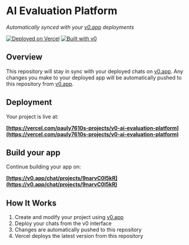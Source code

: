 # AI Evaluation Platform

_Automatically synced with your [v0.app](https://v0.app) deployments_

[![Deployed on Vercel](https://img.shields.io/badge/Deployed%20on-Vercel-black?style=for-the-badge&logo=vercel)](https://vercel.com/pauly7610s-projects/v0-ai-evaluation-platform)
[![Built with v0](https://img.shields.io/badge/Built%20with-v0.app-black?style=for-the-badge)](https://v0.app/chat/projects/9narvC0l5kR)

## Overview

This repository will stay in sync with your deployed chats on [v0.app](https://v0.app).
Any changes you make to your deployed app will be automatically pushed to this repository from [v0.app](https://v0.app).

## Deployment

Your project is live at:

**[https://vercel.com/pauly7610s-projects/v0-ai-evaluation-platform](https://vercel.com/pauly7610s-projects/v0-ai-evaluation-platform)**

## Build your app

Continue building your app on:

**[https://v0.app/chat/projects/9narvC0l5kR](https://v0.app/chat/projects/9narvC0l5kR)**

## How It Works

1. Create and modify your project using [v0.app](https://v0.app)
2. Deploy your chats from the v0 interface
3. Changes are automatically pushed to this repository
4. Vercel deploys the latest version from this repository
